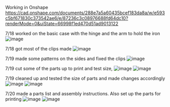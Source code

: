 Working in Onshape
https://cad.onshape.com/documents/288e7a5a60435bcef183da8a/w/e593c5bf671830c373542ae6/e/87236c3c08976688fd64dc10?renderMode=0&uiState=66998f1ed470d51ad9013122

7/18 worked on the basic case with the hinge and the arm to hold the iron
![image](https://github.com/user-attachments/assets/a1d12f25-29a0-460e-9c7f-05e945eb9df6)

7/18 got most of the clips made
![image](https://github.com/user-attachments/assets/afd5da8e-8c69-400e-b734-d50cfee7210a)

7/19 made some patterns on the sides and fixed the clips
![image](https://github.com/user-attachments/assets/538722c4-133d-47c2-b66d-976422416d7c)

7/19 cut some of the parts up to print and test size,
![image](https://github.com/user-attachments/assets/37712518-cb08-4707-b922-97d3209af66b)
![image](https://github.com/user-attachments/assets/c469accf-fd06-43d5-bd5b-046ba82ba9e5)


7/19 cleaned up and tested the size of parts and made changes accordingly
![image](https://github.com/user-attachments/assets/5438916d-6ae1-4ee9-9f33-29b2e96765ee)
![image](https://github.com/user-attachments/assets/80d47039-5829-4c7d-9b56-e3645627f5a9)

7/20 made a parts list and assembly instructions. Also set up the parts for printing
![image](https://github.com/user-attachments/assets/04b03a51-f481-4d02-97b0-2645cee80fa1)
![image](https://github.com/user-attachments/assets/24423e6d-6f86-4f68-8676-6546a5c3af8d)



